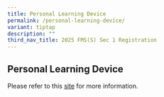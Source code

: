 ```yaml
---
title: Personal Learning Device
permalink: /personal-learning-device/
variant: tiptap
description: ""
third_nav_title: 2025 FMS(S) Sec 1 Registration
---
```

<h2>Personal Learning Device</h2>
<p>Please refer to this <a href="https://www.fairfieldmethodistsec.moe.edu.sg/parents/pdlp/overview/" rel="noopener nofollow" target="_blank">site</a> for
more information.</p>
<p></p>